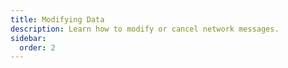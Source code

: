 ```yaml
---
title: Modifying Data
description: Learn how to modify or cancel network messages.
sidebar:
  order: 2
---
```

